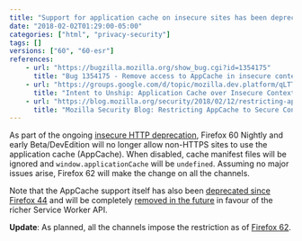 ```yaml
---
title: "Support for application cache on insecure sites has been deprecated"
date: "2018-02-02T01:29:00-05:00"
categories: ["html", "privacy-security"]
tags: []
versions: ["60", "60-esr"]
references:
    - url: "https://bugzilla.mozilla.org/show_bug.cgi?id=1354175"
      title: "Bug 1354175 - Remove access to AppCache in insecure contexts"
    - url: "https://groups.google.com/d/topic/mozilla.dev.platform/qLTTpdzcDkw/discussion"
      title: "Intent to Unship: Application Cache over Insecure Contexts"
    - url: "https://blog.mozilla.org/security/2018/02/12/restricting-appcache-secure-contexts/"
      title: "Mozilla Security Blog: Restricting AppCache to Secure Contexts"
---
```

As part of the ongoing [insecure HTTP deprecation](https://www.fxsitecompat.dev/en-CA/docs/2015/insecure-http-will-be-deprecated/), Firefox 60 Nightly and early Beta/DevEdition will no longer allow non-HTTPS sites to use the application cache (AppCache). When disabled, cache manifest files will be ignored and `window.applicationCache` will be `undefined`. Assuming no major issues arise, Firefox 62 will make the change on all the channels.

Note that the AppCache support itself has also been [deprecated since Firefox 44](https://www.fxsitecompat.dev/en-CA/docs/2015/application-cache-api-has-been-deprecated/) and will be completely [removed in the future](https://www.fxsitecompat.dev/en-CA/docs/2016/application-cache-support-will-be-removed/) in favour of the richer Service Worker API.

**Update**: As planned, all the channels impose the restriction as of [Firefox 62](https://www.fxsitecompat.dev/en-CA/docs/2018/application-cache-can-no-longer-be-used-on-insecure-sites/).
